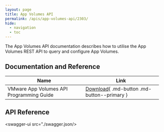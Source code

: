 ```yaml
---
layout: page
title: App Volumes API
permalink: /apis/app-volumes-api/2303/
hide:
  - navigation
  - toc
---
```


The App Volumes API documentation describes how to utilise the App Volumes REST API to query and configure App Volumes.

## Documentation and Reference
| Name | Link |
| --- | --- |
| VMware App Volumes API Programming Guide | [Download](VMware%20App%20Volumes%20API%20Programming%20Guide.pdf){ .md-button .md-button--primary } |

## API Reference
<swagger-ui src="./swagger.json/>